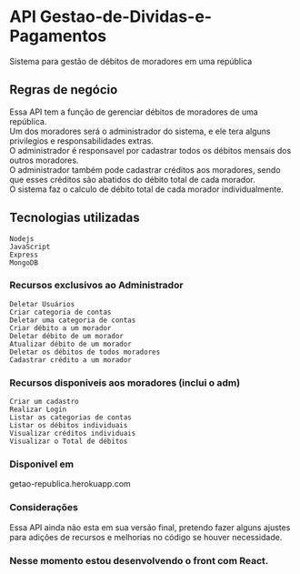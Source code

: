 # API Gestao-de-Dividas-e-Pagamentos
Sistema para gestão de débitos de moradores em uma república

## Regras de negócio
  Essa API tem a função de gerenciar débitos de moradores de uma república. <br/>
  Um dos moradores será o administrador do sistema, e ele tera alguns privilegios e responsabilidades extras. <br/>
  O administrador é responsavel por cadastrar todos os débitos mensais dos outros moradores. <br/>
  O administrador também pode cadastrar créditos aos moradores, sendo que esses créditos são abatidos do débito total de cada morador.<br/>
  O sistema faz o calculo de débito total de cada morador individualmente.<br/>

## Tecnologias utilizadas
    Nodejs
    JavaScript
    Express
    MongoDB

### Recursos exclusivos ao Administrador
    Deletar Usuários
    Criar categoria de contas
    Deletar uma categoria de contas
    Criar débito a um morador
    Deletar débito de um morador
    Atualizar débito de um morador
    Deletar os débitos de todos moradores
    Cadastrar crédito a um morador

### Recursos disponiveis aos moradores (inclui o adm)
    Criar um cadastro
    Realizar Login
    Listar as categorias de contas
    Listar os débitos individuais
    Visualizar créditos individuais
    Visualizar o Total de débitos
    

### Disponivel em
  getao-republica.herokuapp.com


### Considerações <br/>
Essa API ainda não esta em sua versão final, pretendo fazer alguns ajustes para adições de recursos e melhorias no código se houver necessidade.

### Nesse momento estou desenvolvendo o front com React.

